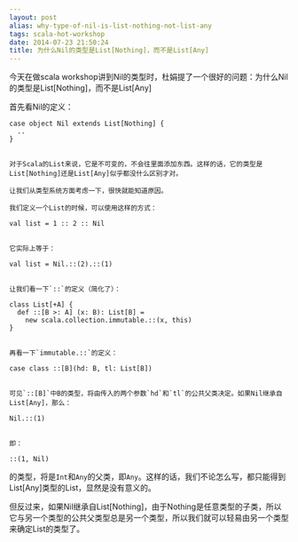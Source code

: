 ```yaml
---
layout: post
alias: why-type-of-nil-is-list-nothing-not-list-any 
tags: scala-hot-workshop
date: 2014-07-23 21:50:24
title: 为什么Nil的类型是List[Nothing]，而不是List[Any]
---
```


今天在做scala workshop讲到Nil的类型时，杜娟提了一个很好的问题：为什么Nil的类型是List[Nothing]，而不是List[Any]

首先看Nil的定义：

    case object Nil extends List[Nothing] {
      ..
    }
    

    对于Scala的List来说，它是不可变的，不会往里面添加东西。这样的话，它的类型是List[Nothing]还是List[Any]似乎都没什么区别才对。

    让我们从类型系统方面考虑一下，很快就能知道原因。

    我们定义一个List的时候，可以使用这样的方式：

    val list = 1 :: 2 :: Nil
    

    它实际上等于：

    val list = Nil.::(2).::(1)
    

    让我们看一下`::`的定义（简化了）：

    class List[+A] {
      def ::[B >: A] (x: B): List[B] =
        new scala.collection.immutable.::(x, this)
    }
    

    再看一下`immutable.::`的定义：

    case class ::[B](hd: B, tl: List[B])
    

    可见`::[B]`中B的类型，将由传入的两个参数`hd`和`tl`的公共父类决定。如果Nil继承自List[Any]，那么：

    Nil.::(1)
    

    即：

    ::(1, Nil)

的类型，将是`Int`和`Any`的父类，即`Any`。这样的话，我们不论怎么写，都只能得到List[Any]类型的List，显然是没有意义的。

但反过来，如果Nil继承自List[Nothing]，由于Nothing是任意类型的子类，所以它与另一个类型的公共父类型总是另一个类型，所以我们就可以轻易由另一个类型来确定List的类型了。
